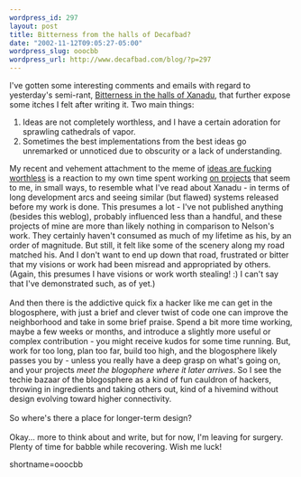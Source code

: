 ```yaml
--- 
wordpress_id: 297
layout: post
title: Bitterness from the halls of Decafbad?
date: "2002-11-12T09:05:27-05:00"
wordpress_slug: ooocbb
wordpress_url: http://www.decafbad.com/blog/?p=297
---
```

I've gotten some interesting comments and emails with regard to yesterday's semi-rant, <a href="http://www.decafbad.com/news_archives/000321.phtml">Bitterness in the halls of Xanadu</a>, that further expose some itches I felt after writing it.  Two main things:<ol><li>Ideas are not completely worthless, and I have a certain adoration for sprawling cathedrals of vapor.</li><li>Sometimes the best implementations from the best ideas go unremarked or unnoticed due to obscurity or a lack of understanding.</li></ol>My recent and vehement attachment to the meme of <a href="http://www.decafbad.com/news_archives/000258.phtml#000258">ideas are fucking worthless</a> is a reaction to my own time spent working <a href="http://sourceforge.net/projects/iaido">on projects</a> that seem to me, in small ways, to resemble what I've read about Xanadu - in terms of long development arcs and seeing similar (but flawed) systems released before my work is done.  This presumes a lot - I've not published anything (besides this weblog), probably influenced less than a handful, and these projects of mine are more than likely nothing in comparison to Nelson's work.  They certainly haven't consumed as much of my lifetime as his, by an order of magnitude.  But still, it felt like some of the scenery along my road matched his.  And I don't want to end up down that road, frustrated or bitter that my visions or work had been misread and appropriated by others.  (Again, this presumes I have visions or work worth stealing! :) I can't say that I've demonstrated such, as of yet.)
<br /><br />
And then there is the addictive quick fix a hacker like me can get in the blogosphere, with just a brief and clever twist of code one can improve the neighborhood and take in some brief praise.  Spend a bit more time working, maybe a few weeks or months, and introduce a slightly more useful or complex contribution - you might receive kudos for some time running.  But, work for too long, plan too far, build too high, and the blogosphere likely passes you by - unless you really have a deep grasp on what's going on, and your projects <i>meet the blogophere where it later arrives</i>.  So I see the techie bazaar of the blogosphere as a kind of fun cauldron of hackers, throwing in ingredients and taking others out, kind of a hivemind without design evolving toward higher connectivity.
<br /><br />
So where's there a place for longer-term design?
<br /><br />
Okay... more to think about and write, but for now, I'm leaving for surgery.  Plenty of time for babble while recovering. Wish me luck!
<!--more-->
shortname=ooocbb
